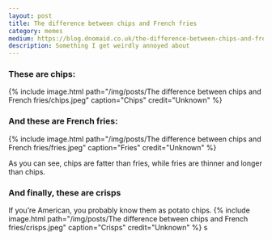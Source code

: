 ```yaml
---
layout: post
title: The difference between chips and French fries
category: memes
medium: https://blog.dnomaid.co.uk/the-difference-between-chips-and-french-fries-93f653642d5f
description: Something I get weirdly annoyed about
---
```


### These are chips:
{% include image.html path="/img/posts/The difference between chips and French fries/chips.jpeg" caption="Chips" credit="Unknown" %}


### And these are French fries:
{% include image.html path="/img/posts/The difference between chips and French fries/fries.jpeg" caption="Fries" credit="Unknown" %}


As you can see, chips are fatter than fries, while fries are thinner and longer than chips.

### And finally, these are crisps
If you’re American, you probably know them as potato chips.
{% include image.html path="/img/posts/The difference between chips and French fries/crisps.jpeg" caption="Crisps" credit="Unknown" %}
s
